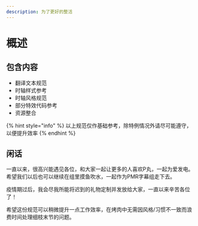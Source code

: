 ```yaml
---
description: 为了更好的整活
---
```


# 概述

## 包含内容

* 翻译文本规范
* 时轴样式参考
* 时轴风格规范
* 部分特效代码参考
* 资源整合

{% hint style="info" %}
 以上规范仅作基础参考，除特例情况外请尽可能遵守，以便提升效率
{% endhint %}

## 闲话

一直以来，很高兴能遇见各位，和大家一起让更多的人喜欢P丸，一起为爱发电。希望我们以后也可以继续在组里摸鱼吹水，一起作为PMR字幕组走下去。

疫情期过后，我会尽我所能将迟到的礼物定制并发放给大家，一直以来辛苦各位了！

希望这份规范可以稍微提升一点工作效率，在烤肉中无需因风格/习惯不一致而浪费时间处理细枝末节的问题。

